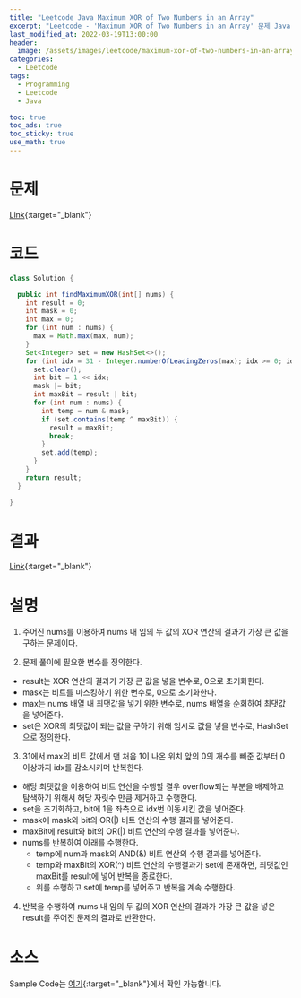 ```yaml
---
title: "Leetcode Java Maximum XOR of Two Numbers in an Array"
excerpt: "Leetcode - 'Maximum XOR of Two Numbers in an Array' 문제 Java 풀이"
last_modified_at: 2022-03-19T13:00:00
header:
  image: /assets/images/leetcode/maximum-xor-of-two-numbers-in-an-array.png
categories:
  - Leetcode
tags:
  - Programming
  - Leetcode
  - Java

toc: true
toc_ads: true
toc_sticky: true
use_math: true
---
```

# 문제
[Link](https://leetcode.com/problems/maximum-xor-of-two-numbers-in-an-array/){:target="_blank"}

# 코드
```java
class Solution {

  public int findMaximumXOR(int[] nums) {
    int result = 0;
    int mask = 0;
    int max = 0;
    for (int num : nums) {
      max = Math.max(max, num);
    }
    Set<Integer> set = new HashSet<>();
    for (int idx = 31 - Integer.numberOfLeadingZeros(max); idx >= 0; idx--) {
      set.clear();
      int bit = 1 << idx;
      mask |= bit;
      int maxBit = result | bit;
      for (int num : nums) {
        int temp = num & mask;
        if (set.contains(temp ^ maxBit)) {
          result = maxBit;
          break;
        }
        set.add(temp);
      }
    }
    return result;
  }

}
```

# 결과
[Link](https://leetcode.com/submissions/detail/662795016/){:target="_blank"}

# 설명
1. 주어진 nums를 이용하여 nums 내 임의 두 값의 XOR 연산의 결과가 가장 큰 값을 구하는 문제이다.

2. 문제 풀이에 필요한 변수를 정의한다.
- result는 XOR 연산의 결과가 가장 큰 값을 넣을 변수로, 0으로 초기화한다.
- mask는 비트를 마스킹하기 위한 변수로, 0으로 초기화한다.
- max는 nums 배열 내 최댓값을 넣기 위한 변수로, nums 배열을 순회하여 최댓값을 넣어준다.
- set은 XOR의 최댓값이 되는 값을 구하기 위해 임시로 값을 넣을 변수로, HashSet으로 정의한다.

3. 31에서 max의 비트 값에서 맨 처음 1이 나온 위치 앞의 0의 개수를 빼준 값부터 0 이상까지 idx를 감소시키며 반복한다.
- 해당 최댓값을 이용하여 비트 연산을 수행할 결우 overflow되는 부분을 배제하고 탐색하기 위해서 해당 자릿수 만큼 제거하고 수행한다.
- set을 초기화하고, bit에 1을 좌측으로 idx번 이동시킨 값을 넣어준다.
- mask에 mask와 bit의 OR(&#124;) 비트 연산의 수행 결과를 넣어준다.
- maxBit에 result와 bit의 OR(&#124;) 비트 연산의 수행 결과를 넣어준다.
- nums를 반복하여 아래를 수행한다.
  - temp에 num과 mask의 AND(&) 비트 연산의 수행 결과를 넣어준다.
  - temp와 maxBit의 XOR(^) 비트 연산의 수행결과가 set에 존재하면, 최댓값인 maxBit를 result에 넣어 반복을 종료한다.
  - 위를 수행하고 set에 temp를 넣어주고 반복을 계속 수행한다.

4. 반복을 수행하여 nums 내 임의 두 값의 XOR 연산의 결과가 가장 큰 값을 넣은 result를 주어진 문제의 결과로 반환한다.

# 소스
Sample Code는 [여기](https://github.com/GracefulSoul/leetcode/blob/master/src/main/java/gracefulsoul/problems/MaximumXOROfTwoNumbersInAnArray.java){:target="_blank"}에서 확인 가능합니다.